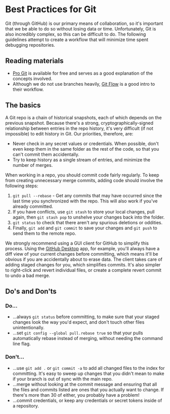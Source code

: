 # Best Practices for Git

Git (through GitHub) is our primary means of collaboration, so it's important that we be able to do so without losing data or time. Unfortunately, Git is also incredibly complex, so this can be difficult to do. The following guidelines attempt to create a workflow that will minimize time spent debugging repositories.

## Reading materials

* [Pro Git](https://git-scm.com/book/en/v2) is available for free and serves as a good explanation of the concepts involved.
* Although we do not use branches heavily, [Git Flow](https://guides.github.com/introduction/flow/) is a good intro to their workflow.

## The basics

A Git repo is a chain of historical snapshots, each of which depends on the previous snapshot. Because there's a strong, cryptographically-signed relationship between entries in the repo history, it's very difficult (if not impossible) to edit history in Git. Our priorities, therefore, are:

* Never check in any secret values or credentials. When possible, don't even keep them in the same folder as the rest of the code, so that you can't commit them accidentally.
* Try to keep history as a single stream of entries, and minimize the number of merges.

When working in a repo, you should commit code fairly regularly. To keep from creating unnecessary merge commits, adding code should involve the following steps:

1. `git pull --rebase` - Get any commits that may have occurred since the last time you synchronized with the repo. This will also work if you've already committed.
1. If you have conflicts, use `git stash` to store your local changes, pull again, then `git stash pop` to unshelve your changes back into the folder.
1. `git status` to check that there aren't any spurious deletions or oddities.
1. Finally, `git add` and `git commit` to save your changes and `git push` to send them to the remote repo.

We strongly recommend using a GUI client for GitHub to simplify this process. Using the [GitHub Desktop](https://desktop.github.com) app, for example, you'll always have a diff view of your current changes before committing, which means it'll be obvious if you are accidentally about to erase data. The client takes care of adding staged changes for you, which simplifies commits. It's also simpler to right-click and revert individual files, or create a complete revert commit to undo a bad merge.

## Do's and Don'ts

### Do...

* ...always `git status` before committing, to make sure that your staged changes look the way you'd expect, and don't touch other files unintentionally.
* ...set `git config --global pull.rebase true` so that your pulls automatically rebase instead of merging, without needing the command line flag.

### Don't...

* ...use `git add .` or `git commit -a` to add all changed files to the index for committing. It's easy to sweep up changes that you didn't mean to make if your branch is out of sync with the main repo.
* ...merge without looking at the commit message and ensuring that all the files and commits listed are ones that you actually want to change. If there's more than 30 of either, you probably have a problem!
* ...commit credentials, or keep any credentials or secret tokens inside of a repository.